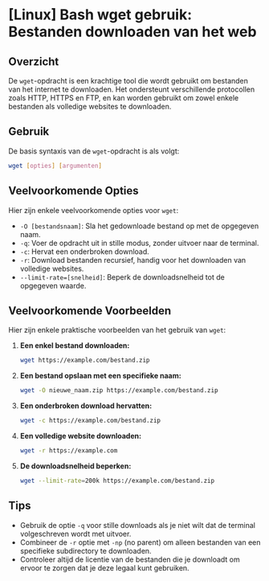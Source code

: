 # [Linux] Bash wget gebruik: Bestanden downloaden van het web

## Overzicht
De `wget`-opdracht is een krachtige tool die wordt gebruikt om bestanden van het internet te downloaden. Het ondersteunt verschillende protocollen zoals HTTP, HTTPS en FTP, en kan worden gebruikt om zowel enkele bestanden als volledige websites te downloaden.

## Gebruik
De basis syntaxis van de `wget`-opdracht is als volgt:

```bash
wget [opties] [argumenten]
```

## Veelvoorkomende Opties
Hier zijn enkele veelvoorkomende opties voor `wget`:

- `-O [bestandsnaam]`: Sla het gedownloade bestand op met de opgegeven naam.
- `-q`: Voer de opdracht uit in stille modus, zonder uitvoer naar de terminal.
- `-c`: Hervat een onderbroken download.
- `-r`: Download bestanden recursief, handig voor het downloaden van volledige websites.
- `--limit-rate=[snelheid]`: Beperk de downloadsnelheid tot de opgegeven waarde.

## Veelvoorkomende Voorbeelden

Hier zijn enkele praktische voorbeelden van het gebruik van `wget`:

1. **Een enkel bestand downloaden:**
   ```bash
   wget https://example.com/bestand.zip
   ```

2. **Een bestand opslaan met een specifieke naam:**
   ```bash
   wget -O nieuwe_naam.zip https://example.com/bestand.zip
   ```

3. **Een onderbroken download hervatten:**
   ```bash
   wget -c https://example.com/bestand.zip
   ```

4. **Een volledige website downloaden:**
   ```bash
   wget -r https://example.com
   ```

5. **De downloadsnelheid beperken:**
   ```bash
   wget --limit-rate=200k https://example.com/bestand.zip
   ```

## Tips
- Gebruik de optie `-q` voor stille downloads als je niet wilt dat de terminal volgeschreven wordt met uitvoer.
- Combineer de `-r` optie met `-np` (no parent) om alleen bestanden van een specifieke subdirectory te downloaden.
- Controleer altijd de licentie van de bestanden die je downloadt om ervoor te zorgen dat je deze legaal kunt gebruiken.